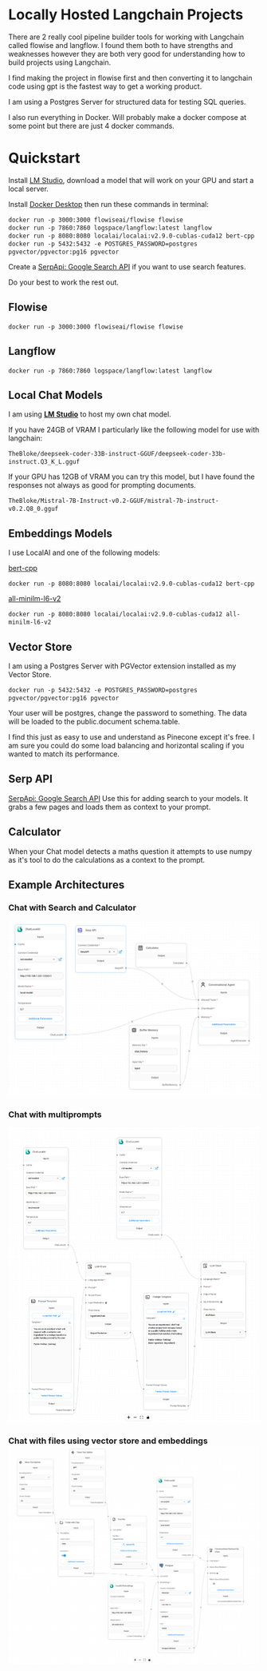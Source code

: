 # Locally Hosted Langchain Projects

There are 2 really cool pipeline builder tools for working with Langchain called flowise and langflow. I found them both to have strengths and weaknesses however they are both very good for understanding how to build projects using Langchain.

I find making the project in flowise first and then converting it to langchain code using gpt is the fastest way to get a working product.

I am using a Postgres Server for structured data for testing SQL queries.

I also run everything in Docker. Will probably make a docker compose at some point but there are just 4 docker commands.

# Quickstart

Install [LM Studio](https://lmstudio.ai/), download a model that will work on your GPU and start a local server.

Install [Docker Desktop](https://docs.docker.com/desktop/install/windows-install/) then run these commands in terminal:

```
docker run -p 3000:3000 flowiseai/flowise flowise
docker run -p 7860:7860 logspace/langflow:latest langflow
docker run -p 8080:8080 localai/localai:v2.9.0-cublas-cuda12 bert-cpp
docker run -p 5432:5432 -e POSTGRES_PASSWORD=postgres pgvector/pgvector:pg16 pgvector
```

Create a [SerpApi: Google Search API](https://serpapi.com/) if you want to use search features.

Do your best to work the rest out.

## Flowise

```
docker run -p 3000:3000 flowiseai/flowise flowise
```

## Langflow

```
docker run -p 7860:7860 logspace/langflow:latest langflow
```

## Local Chat Models

I am using **[LM Studio](https://lmstudio.ai/)** to host my own chat model.

If you have 24GB of VRAM I particularly like the following model for use with langchain:

    TheBloke/deepseek-coder-33B-instruct-GGUF/deepseek-coder-33b-instruct.Q3_K_L.gguf

If your GPU has 12GB of VRAM you can try this model, but I have found the responses not always as good for prompting documents.

    TheBloke/Mistral-7B-Instruct-v0.2-GGUF/mistral-7b-instruct-v0.2.Q8_0.gguf

## Embeddings Models

I use LocalAI and one of the following models:

[bert-cpp](https://github.com/skeskinen/bert.cpp)

```
docker run -p 8080:8080 localai/localai:v2.9.0-cublas-cuda12 bert-cpp
```

[all-minilm-l6-v2	](https://huggingface.co/sentence-transformers/all-MiniLM-L6-v2)

```
docker run -p 8080:8080 localai/localai:v2.9.0-cublas-cuda12 all-minilm-l6-v2
```

## Vector Store

I am using a Postgres Server with PGVector extension installed as my Vector Store.

```
docker run -p 5432:5432 -e POSTGRES_PASSWORD=postgres pgvector/pgvector:pg16 pgvector
```

Your user will be postgres, change the password to something. The data will be loaded to the public.document schema.table.

I find this just as easy to use and understand as Pinecone except it's free. I am sure you could do some load balancing and horizontal scaling if you wanted to match its performance.

## Serp API

[SerpApi: Google Search API](https://serpapi.com/) 	Use this for adding search to your models. It grabs a few pages and loads them as context to your prompt.

## Calculator

When your Chat model detects a maths question it attempts to use numpy as it's tool to do the calculations as a context to the prompt.

## Example Architectures

### Chat with Search and Calculator

![1709725147119](image/README/1709725147119.png)

### Chat with multiprompts

![1709725264507](image/README/1709725264507.png)

### Chat with files using vector store and embeddings![1709725123303](image/README/1709725123303.png)
